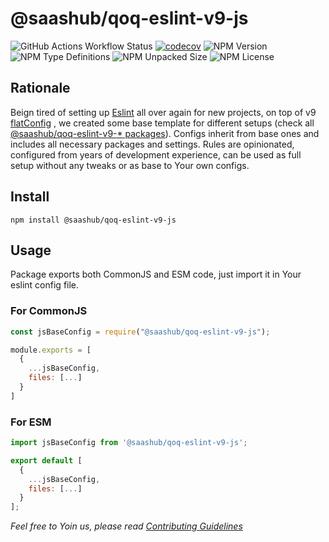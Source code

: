 # @saashub/qoq-eslint-v9-js

![GitHub Actions Workflow Status](https://img.shields.io/github/actions/workflow/status/saashub-it/qoq/main.yml) [![codecov](https://codecov.io/gh/saashub-it/qoq/graph/badge.svg?flag=eslint-v9-js&token=PQ1XAQQ257)](https://codecov.io/gh/saashub-it/qoq/flags/eslint-v9-js) ![NPM Version](https://img.shields.io/npm/v/%40saashub%2Fqoq-eslint-v9-js)
![NPM Type Definitions](https://img.shields.io/npm/types/%40saashub%2Fqoq-eslint-v9-js) ![NPM Unpacked Size](https://img.shields.io/npm/unpacked-size/%40saashub%2Fqoq-eslint-v9-js) ![NPM License](https://img.shields.io/npm/l/%40saashub%2Fqoq-eslint-v9-js)

## Rationale

Beign tired of setting up [Eslint](https://www.npmjs.com/package/eslint) all over again for new projects, on top of v9 [flatConfig](https://eslint.org/docs/latest/use/configure/configuration-files) , we created some base template for different setups (check all [@saashub/qoq-eslint-v9-\* packages](https://www.npmjs.com/search?q=%40saashub%2Fqoq-eslint-v9-)). Configs inherit from base ones and includes all necessary packages and settings. Rules are opinionated, configured from years of development experience, can be used as full setup without any tweaks or as base to Your own configs.

## Install

    npm install @saashub/qoq-eslint-v9-js

## Usage

Package exports both CommonJS and ESM code, just import it in Your eslint config file.

### For CommonJS

```js
const jsBaseConfig = require("@saashub/qoq-eslint-v9-js");

module.exports = [
  {
    ...jsBaseConfig,
    files: [...]
  }
]
```

### For ESM

```js
import jsBaseConfig from '@saashub/qoq-eslint-v9-js';

export default [
  {
    ...jsBaseConfig,
    files: [...]
  }
];
```

_Feel free to Yoin us, please read [Contributing Guidelines](https://github.com/saashub-it/qoq/blob/master/.github/CONTRIBUTING.md)_
